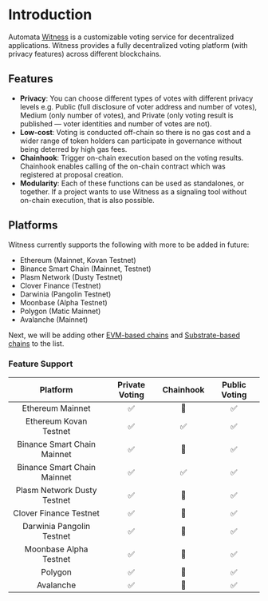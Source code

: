 # Introduction

Automata [Witness](https://witness.ata.network) is a customizable voting service for decentralized applications. Witness provides a fully decentralized voting platform (with privacy features) across different blockchains.

## Features

* **Privacy**: You can choose different types of votes with different privacy levels e.g. Public (full disclosure of voter address and number of votes), Medium (only number of votes), and Private (only voting result is published — voter identities and number of votes are not).
* **Low-cost**: Voting is conducted off-chain so there is no gas cost and a wider range of token holders can participate in governance without being deterred by high gas fees.
* **Chainhook**: Trigger on-chain execution based on the voting results. Chainhook enables calling of the on-chain contract which was registered at proposal creation.
* **Modularity**: Each of these functions can be used as standalones, or together. If a project wants to use Witness as a signaling tool without on-chain execution, that is also possible.

## Platforms

Witness currently supports the following with more to be added in future:

* Ethereum (Mainnet, Kovan Testnet)
* Binance Smart Chain (Mainnet, Testnet)
* Plasm Network (Dusty Testnet)
* Clover Finance (Testnet)
* Darwinia (Pangolin Testnet)
* Moonbase (Alpha Testnet)
* Polygon (Matic Mainnet)
* Avalanche (Mainnet)

Next, we will be adding other [EVM-based chains][evm-chains] and [Substrate-based chains][substrate-chains] to the list.

### Feature Support

|          Platform           |   Private Voting   |     Chainhook      |    Public Voting   |
|:---------------------------:|:------------------:|:------------------:|:------------------:|
|      Ethereum Mainnet       | :white_check_mark: |   :construction:   | :white_check_mark: |
|   Ethereum Kovan Testnet    | :white_check_mark: | :white_check_mark: | :white_check_mark: |
| Binance Smart Chain Mainnet | :white_check_mark: |   :construction:   | :white_check_mark: |
| Binance Smart Chain Mainnet | :white_check_mark: | :white_check_mark: | :white_check_mark: |
| Plasm Network Dusty Testnet | :white_check_mark: |   :construction:   | :white_check_mark: |
| Clover Finance Testnet      | :white_check_mark: |   :construction:   | :white_check_mark: |
| Darwinia Pangolin Testnet   | :white_check_mark: |   :construction:   | :white_check_mark: |
| Moonbase Alpha Testnet      | :white_check_mark: |   :construction:   | :white_check_mark: |
|          Polygon            | :white_check_mark: |   :construction:   | :white_check_mark: |
|         Avalanche           | :white_check_mark: |   :construction:   | :white_check_mark: |

[evm-chains]: https://chainlist.org/
[substrate-chains]: https://polkaproject.com/#/projects?cateID=1&tagID=0

